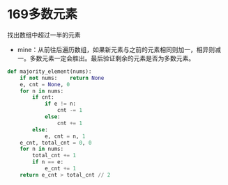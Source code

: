 # 169多数元素

找出数组中超过一半的元素

* mine：从前往后遍历数组，如果新元素与之前的元素相同则加一，相异则减一。多数元素一定会胜出。最后验证剩余的元素是否为多数元素。

```python
def majority_element(nums):
    if not nums:	return None
   	e, cnt = None, 0
    for n in nums:
        if cnt:
            if e != n:
            	cnt -= 1
            else:
                cnt += 1
        else:
            e, cnt = n, 1
    e_cnt, total_cnt = 0, 0
    for n in nums:
        total_cnt += 1
        if n == e:
            e_cnt += 1
    return e_cnt > total_cnt // 2
```

